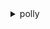 <details><summary>polly</summary><blockquote>

- **<details><summary>delete-lexicon</summary><blockquote>**

  * --name
  * --cli-input-json
  * --cli-input-yaml
  * --generate-cli-skeleton


- **<details><summary>describe-voices</summary><blockquote>**

  * --engine
  * --language-code
  * --include-additional-language-codes
  * --no-include-additional-language-codes
  * --cli-input-json
  * --cli-input-yaml
  * --starting-token
  * --max-items
  * --generate-cli-skeleton


- **<details><summary>get-lexicon</summary><blockquote>**

  * --name
  * --cli-input-json
  * --cli-input-yaml
  * --generate-cli-skeleton


- **<details><summary>get-speech-synthesis-task</summary><blockquote>**

  * --task-id
  * --cli-input-json
  * --cli-input-yaml
  * --generate-cli-skeleton


- **<details><summary>help</summary><blockquote>**

  * 


- **<details><summary>list-lexicons</summary><blockquote>**

  * --cli-input-json
  * --cli-input-yaml
  * --starting-token
  * --max-items
  * --generate-cli-skeleton


- **<details><summary>list-speech-synthesis-tasks</summary><blockquote>**

  * --status
  * --cli-input-json
  * --cli-input-yaml
  * --starting-token
  * --page-size
  * --max-items
  * --generate-cli-skeleton


- **<details><summary>put-lexicon</summary><blockquote>**

  * --name
  * --content
  * --cli-input-json
  * --cli-input-yaml
  * --generate-cli-skeleton


- **<details><summary>start-speech-synthesis-task</summary><blockquote>**

  * --engine
  * --language-code
  * --lexicon-names
  * --output-format
  * --output-s3-bucket-name
  * --output-s3-key-prefix
  * --sample-rate
  * --sns-topic-arn
  * --speech-mark-types
  * --text
  * --text-type
  * --voice-id
  * --cli-input-json
  * --cli-input-yaml
  * --generate-cli-skeleton


- **<details><summary>synthesize-speech</summary><blockquote>**

  * --engine
  * --language-code
  * --lexicon-names
  * --output-format
  * --sample-rate
  * --speech-mark-types
  * --text
  * --text-type
  * --voice-id


</blockquote></details>
</blockquote></details>
</blockquote></details>
</blockquote></details>
</blockquote></details>
</blockquote></details>
</blockquote></details>
</blockquote></details>
</blockquote></details>
</blockquote></details>
</blockquote></details>
